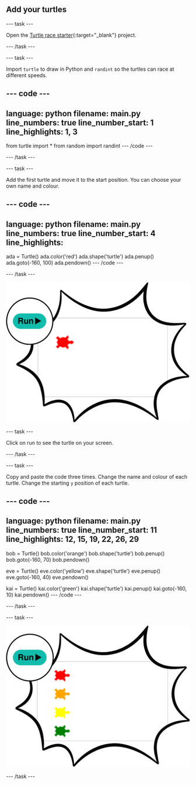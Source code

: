 ## Add your turtles

--- task ---

Open the [Turtle race starter](https://editor.raspberrypi.org/en/projects/turtle-race-starter){:target="_blank"} project.

--- /task ---

--- task ---

Import `turtle` to draw in Python and `randint` so the turtles can race at different speeds.

--- code ---
---
language: python
filename: main.py
line_numbers: true
line_number_start: 1
line_highlights: 1, 3
---
from turtle import *
from random import randint
--- /code ---

--- /task ---

--- task ---

Add the first turtle and move it to the start position. You can choose your own name and colour.
  
--- code ---
---
language: python
filename: main.py
line_numbers: true
line_number_start: 4
line_highlights:
---
ada = Turtle()
ada.color('red')
ada.shape('turtle')
ada.penup()
ada.goto(-160, 100)
ada.pendown()
--- /code ---

--- /task ---

![turtle](images/turtles-first.png)

--- task ---

Click on run to see the turtle on your screen.

--- /task ---

--- task ---

Copy and paste the code three times. Change the name and colour of each turtle. Change the starting `y` position of each turtle.

--- code ---
---
language: python
filename: main.py
line_numbers: true
line_number_start: 11
line_highlights: 12, 15, 19, 22, 26, 29
---
bob = Turtle()
bob.color('orange')
bob.shape('turtle')
bob.penup()
bob.goto(-160, 70)
bob.pendown()

eve = Turtle()
eve.color('yellow')
eve.shape('turtle')
eve.penup()
eve.goto(-160, 40)
eve.pendown()


kai = Turtle()
kai.color('green')
kai.shape('turtle')
kai.penup()
kai.goto(-160, 10)
kai.pendown()
--- /code ---

--- /task ---

--- task ---

![turtles](images/turtles-line.png)

--- /task ---